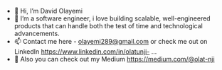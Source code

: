 - 👋 Hi, I’m David Olayemi
- 👀 I’m a software engineer, i love building scalable, well-engineered products that can handle both the test of time and technological advancements. 
- 📫 Contact me here - olayemi289@gmail.com or check me out on LinkedIn https://www.linkedin.com/in/olatunji- ...
- 🌱 Also you can check out my Medium https://medium.com/@olat-nji

<!---
Olat-nji/Olat-nji is a ✨ special ✨ repository because its `README.md` (this file) appears on your GitHub profile.
You can click the Preview link to take a look at your changes.
--->
